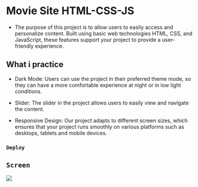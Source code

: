 # Movie Site HTML-CSS-JS

- The purpose of this project is to allow users to easily access and personalize content. Built using basic web technologies HTML, CSS, and JavaScript, these features support your project to provide a user-friendly experience.

## What i practice

- Dark Mode: Users can use the project in their preferred theme mode, so they can have a more comfortable experience at night or in low light conditions.

- Slider: The slider in the project allows users to easily view and navigate the content.

- Responsive Design: Our project adapts to different screen sizes, which ensures that your project runs smoothly on various platforms such as desktops, tablets and mobile devices.

### `Deploy`


## `Screen`

![](/screen.gif)

